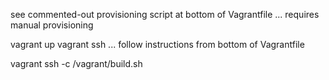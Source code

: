 see commented-out provisioning script at bottom of Vagrantfile ... requires manual provisioning

vagrant up
vagrant ssh
... follow instructions from bottom of Vagrantfile

vagrant ssh -c /vagrant/build.sh

